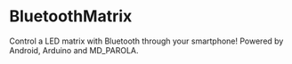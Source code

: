 # BluetoothMatrix
Control a LED matrix with Bluetooth through your smartphone! Powered by Android, Arduino and MD_PAROLA.
